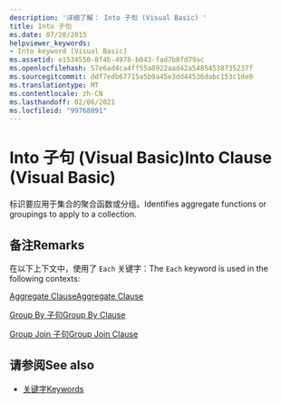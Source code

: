 ```yaml
---
description: '详细了解： Into 子句 (Visual Basic) '
title: Into 子句
ms.date: 07/20/2015
helpviewer_keywords:
- Into keyword [Visual Basic]
ms.assetid: e1534550-8f4b-4978-b043-fad7b8fd79ac
ms.openlocfilehash: 57e6ad4ca4ff55a8922aad42a54854538735237f
ms.sourcegitcommit: ddf7edb67715a5b9a45e3dd44536dabc153c1de0
ms.translationtype: MT
ms.contentlocale: zh-CN
ms.lasthandoff: 02/06/2021
ms.locfileid: "99768891"
---
```

# <a name="into-clause-visual-basic"></a><span data-ttu-id="ce006-103">Into 子句 (Visual Basic)</span><span class="sxs-lookup"><span data-stu-id="ce006-103">Into Clause (Visual Basic)</span></span>

<span data-ttu-id="ce006-104">标识要应用于集合的聚合函数或分组。</span><span class="sxs-lookup"><span data-stu-id="ce006-104">Identifies aggregate functions or groupings to apply to a collection.</span></span>  
  
## <a name="remarks"></a><span data-ttu-id="ce006-105">备注</span><span class="sxs-lookup"><span data-stu-id="ce006-105">Remarks</span></span>  

 <span data-ttu-id="ce006-106">在以下上下文中，使用了 `Each` 关键字：</span><span class="sxs-lookup"><span data-stu-id="ce006-106">The `Each` keyword is used in the following contexts:</span></span>  
  
 [<span data-ttu-id="ce006-107">Aggregate Clause</span><span class="sxs-lookup"><span data-stu-id="ce006-107">Aggregate Clause</span></span>](../queries/aggregate-clause.md)  
  
 [<span data-ttu-id="ce006-108">Group By 子句</span><span class="sxs-lookup"><span data-stu-id="ce006-108">Group By Clause</span></span>](../queries/group-by-clause.md)  
  
 [<span data-ttu-id="ce006-109">Group Join 子句</span><span class="sxs-lookup"><span data-stu-id="ce006-109">Group Join Clause</span></span>](../queries/group-join-clause.md)  
  
## <a name="see-also"></a><span data-ttu-id="ce006-110">请参阅</span><span class="sxs-lookup"><span data-stu-id="ce006-110">See also</span></span>

- [<span data-ttu-id="ce006-111">关键字</span><span class="sxs-lookup"><span data-stu-id="ce006-111">Keywords</span></span>](../keywords/index.md)
